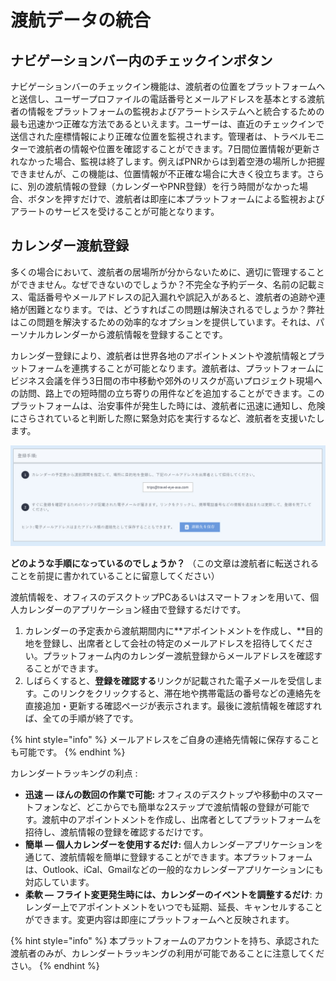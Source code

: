 # 渡航データの統合

## ナビゲーションバー内のチェックインボタン

ナビゲーションバーのチェックイン機能は、渡航者の位置をプラットフォームへと送信し、ユーザープロファイルの電話番号とメールアドレスを基本とする渡航者の情報をプラットフォームの監視およびアラートシステムへと統合するための最も迅速かつ正確な方法であるといえます。ユーザーは、直近のチェックインで送信された座標情報により正確な位置を監視されます。管理者は、トラベルモニターで渡航者の情報や位置を確認することができます。7日間位置情報が更新されなかった場合、監視は終了します。例えばPNRからは到着空港の場所しか把握できませんが、この機能は、位置情報が不正確な場合に大きく役立ちます。さらに、別の渡航情報の登録（カレンダーやPNR登録）を行う時間がなかった場合、ボタンを押すだけで、渡航者は即座に本プラットフォームによる監視およびアラートのサービスを受けることが可能となります。

## カレンダー渡航登録

多くの場合において、渡航者の居場所が分からないために、適切に管理することができません。なぜできないのでしょうか？不完全な予約データ、名前の記載ミス、電話番号やメールアドレスの記入漏れや誤記入があると、渡航者の追跡や連絡が困難となります。では、どうすればこの問題は解決されるでしょうか？弊社はこの問題を解決するための効率的なオプションを提供しています。それは、パーソナルカレンダーから渡航情報を登録することです。

カレンダー登録により、渡航者は世界各地のアポイントメントや渡航情報とプラットフォームを連携することが可能となります。渡航者は、プラットフォームにビジネス会議を伴う3日間の市中移動や郊外のリスクが高いプロジェクト現場への訪問、路上での短時間の立ち寄りの用件などを追加することができます。このプラットフォームは、治安事件が発生した時には、渡航者に迅速に通知し、危険にさらされていると判断した際に緊急対応を実行するなど、渡航者を支援いたします。

![](../.gitbook/assets/calendar-trip-registration%20%282%29.jpg)

**どのような手順になっているのでしょうか？** （この文章は渡航者に転送されることを前提に書かれていることに留意してください）

渡航情報を、オフィスのデスクトップPCあるいはスマートフォンを用いて、個人カレンダーのアプリケーション経由で登録するだけです。

1. カレンダーの予定表から渡航期間内に**アポイントメントを作成し、**目的地を登録し、出席者として会社の特定のメールアドレスを招待してください。プラットフォーム内のカレンダー渡航登録からメールアドレスを確認することができます。
2. しばらくすると、**登録を確認する**リンクが記載された電子メールを受信します。このリンクをクリックすると、滞在地や携帯電話の番号などの連絡先を直接追加・更新する確認ページが表示されます。最後に渡航情報を確認すれば、全ての手順が終了です。

{% hint style="info" %}
メールアドレスをご自身の連絡先情報に保存することも可能です。
{% endhint %}

カレンダートラッキングの利点 :

* **迅速 — ほんの数回の作業で可能:** オフィスのデスクトップや移動中のスマートフォンなど、どこからでも簡単な2ステップで渡航情報の登録が可能です。渡航中のアポイントメントを作成し、出席者としてプラットフォームを招待し、渡航情報の登録を確認するだけです。
* **簡単 — 個人カレンダーを使用するだけ:** 個人カレンダーアプリケーションを通じて、渡航情報を簡単に登録することができます。本プラットフォームは、Outlook、iCal、Gmailなどの一般的なカレンダーアプリケーションにも対応しています。
* **柔軟 — フライト変更発生時には、カレンダーのイベントを調整するだけ**: カレンダー上でアポイントメントをいつでも延期、延長、キャンセルすることができます。変更内容は即座にプラットフォームへと反映されます。

{% hint style="info" %}
本プラットフォームのアカウントを持ち、承認された渡航者のみが、カレンダートラッキングの利用が可能であることに注意してください。
{% endhint %}

